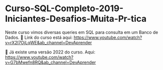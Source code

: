 # Curso-SQL-Completo-2019-Iniciantes-Desafios-Muita-Pr-tica

Neste curso vimos diversas queries em SQL para consulta em um Banco de Dados. 🎲
Link do curso está aqui: https://www.youtube.com/watch?v=rX2I7OjLqWE&ab_channel=DevAprender

🛑 Já existe uma versão 2022 do curso. Aqui: https://www.youtube.com/watch?v=G7bMwefn8RQ&ab_channel=DevAprender

